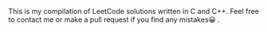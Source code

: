 This is my compilation of LeetCode solutions written in C and C++.
Feel free to contact me or make a pull request if you find any mistakes😀 .
